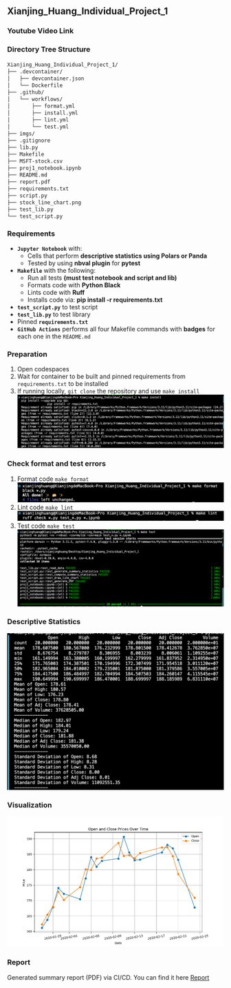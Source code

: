 ## Xianjing_Huang_Individual_Project_1

### Youtube Video Link
<!-- [Youtube Link](https://www.youtube.com/watch?v=rPrHaqKwjWI) -->

### Directory Tree Structure 
```
Xianjing_Huang_Individual_Project_1/
├── .devcontainer/
│   ├── devcontainer.json
│   └── Dockerfile
├── .github/
│   └── workflows/
│       ├── format.yml
│       ├── install.yml
│       ├── lint.yml
│       └── test.yml
├── imgs/
├── .gitignore
├── lib.py
├── Makefile
├── MSFT-stock.csv
├── proj1_notebook.ipynb
├── README.md
├── report.pdf
├── requirements.txt
├── script.py
├── stock_line_chart.png
├── test_lib.py
└── test_script.py
```

### Requirements
* __`Jupyter Notebook`__ with:
  - Cells that perform __descriptive statistics using Polars or Panda__
  - Tested by using __nbval plugin__ for __pytest__
* __`Makefile`__ with the following:
  - Run all tests __(must test notebook and script and lib)__
  - Formats code with __Python Black__
  - Lints code with __Ruff__
  - Installs code via:  __pip install -r requirements.txt__
*	__`test_script.py`__ to test script
*	__`test_lib.py`__ to test library
*	Pinned __`requirements.txt`__
*	__`GitHub Actions`__ performs all four Makefile commands with __badges__ for each one in the `README.md`

### Preparation 
1. Open codespaces 
2. Wait for container to be built and pinned requirements from `requirements.txt` to be installed 
3. If running locally, `git clone` the repository and use `make install`
![1](/imgs/001.png)

### Check format and test errors
1. Format code `make format`
![3](/imgs/003.png)
2. Lint code `make lint`
![4](/imgs/004.png)
3. Test code `make test`
![2](/imgs/002.png)

### Descriptive Statistics
![0](/imgs/000.png)

### Visualization
![5](/stock_line_chart.png)

### Report
Generated summary report (PDF) via CI/CD.
You can find it here [Report](/report.pdf)